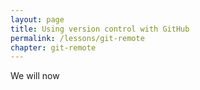```yaml
---
layout: page
title: Using version control with GitHub
permalink: /lessons/git-remote
chapter: git-remote
---
```


We will now